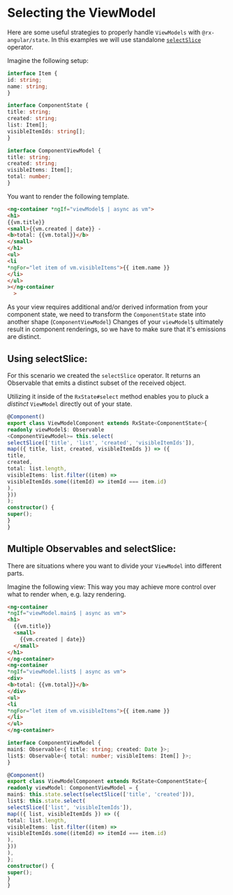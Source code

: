 # Selecting the ViewModel

  Here are some useful strategies to properly handle `ViewModels` with `@rx-angular/state`. In this examples we will use standalone [`selectSlice`](https://github.com/rx-angular/rx-angular/blob/master/libs/state/docs/api/operators/select-slice.md) operator.

  Imagine the following setup:

  ```typescript
  interface Item {
  id: string;
  name: string;
  }

  interface ComponentState {
  title: string;
  created: string;
  list: Item[];
  visibleItemIds: string[];
  }

  interface ComponentViewModel {
  title: string;
  created: string;
  visibleItems: Item[];
  total: number;
  }
  ```

  You want to render the following template.

  ```html
<ng-container *ngIf="viewModel$ | async as vm">
<h1>
{{vm.title}}
<small>{{vm.created | date}} -
  <b>total: {{vm.total}}</b>
</small>
</h1>
<ul>
<li
*ngFor="let item of vm.visibleItems">{{ item.name }}
</li>
  </ul>
  ></ng-container
    >
  ```

  As your view requires additional and/or derived information from your component state, we need to transform the
  `ComponentState` state into another shape (`ComponentViewModel`)
  Changes of your `viewModel$` ultimately result in component renderings, so we have to make sure that it's emissions
  are distinct.

  ## Using selectSlice:

  For this scenario we created the `selectSlice` operator.
  It returns an Observable that emits a distinct subset of the received object.

  Utilizing it inside of the `RxState#select` method enables you to pluck a _distinct_ `ViewModel` directly out of your state.

  ```typescript
  @Component()
  export class ViewModelComponent extends RxState<ComponentState>{
readonly viewModel$: Observable
<ComponentViewModel>= this.select(
  selectSlice(['title', 'list', 'created', 'visibleItemIds']),
  map(({ title, list, created, visibleItemIds }) => ({
  title,
  created,
  total: list.length,
  visibleItems: list.filter((item) =>
  visibleItemIds.some((itemId) => itemId === item.id)
  ),
  }))
  );
  constructor() {
  super();
  }
  }
  ```

  ## Multiple Observables and selectSlice:

  There are situations where you want to divide your `ViewModel` into different parts.

  Imagine the following view:
  This way you may achieve more control over what to render when, e.g. lazy rendering.

  ```html
  <ng-container
  *ngIf="viewModel.main$ | async as vm">
  <h1>
    {{vm.title}}
    <small>
      {{vm.created | date}}
    </small>
  </h1>
</ng-container>
<ng-container
*ngIf="viewModel.list$ | async as vm">
<div>
  <b>total: {{vm.total}}</b>
</div>
<ul>
  <li
  *ngFor="let item of vm.visibleItems">{{ item.name }}
</li>
</ul>
  </ng-container>
  ```

  ```typescript
  interface ComponentViewModel {
  main$: Observable<{ title: string; created: Date }>;
  list$: Observable<{ total: number; visibleItems: Item[] }>;
  }

  @Component()
  export class ViewModelComponent extends RxState<ComponentState>{
readonly viewModel: ComponentViewModel = {
main$: this.state.select(selectSlice(['title', 'created'])),
list$: this.state.select(
selectSlice(['list', 'visibleItemIds']),
map(({ list, visibleItemIds }) => ({
total: list.length,
visibleItems: list.filter((item) =>
visibleItemIds.some((itemId) => itemId === item.id)
),
}))
),
};
constructor() {
super();
}
}
```
